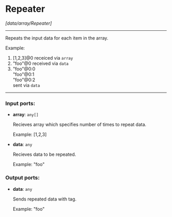 # Repeater

_[data/array/Repeater]_

---

Repeats the input data for each item in the array.  
  
Example:  
1. [1,2,3]@0 receiced via `array`  
2. "foo"@0 received via `data`  
3. "foo"@0:0  
    "foo"@0:1  
    "foo"@0:2  
sent via `data`  
      

---

### Input ports:

* __array__: ` any[] `

    Recieves array which specifies number of times to repeat data.
    
    Example:
    [1,2,3]


* __data__: ` any `

    Recieves data to be repeated.
    
    Example:
    "foo"

### Output ports:

* __data__: ` any `

    Sends repeated data with tag.
    
    Example:
    "foo"

